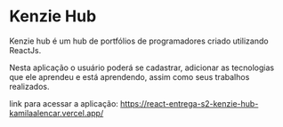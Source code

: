 # Kenzie Hub 
Kenzie hub é um hub de portfólios de programadores criado utilizando ReactJs. 

Nesta aplicação o usuário poderá se cadastrar, adicionar as tecnologias que ele aprendeu e está aprendendo, assim como seus trabalhos realizados.

link para acessar a aplicação: https://react-entrega-s2-kenzie-hub-kamilaalencar.vercel.app/
